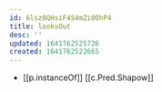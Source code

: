 ```yaml
---
id: 6lsz0QHsiF4S4mZi0OhP4
title: looksOut
desc: ''
updated: 1641762525726
created: 1641762522665
---
```




- [[p.instanceOf]] [[c.Pred.Shapow]]
